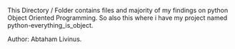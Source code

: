 This Directory / Folder contains files and majority of my findings on python Object Oriented Programming.
So also this where i have my project named python-everything_is_object.

Author: Abtaham Livinus.
